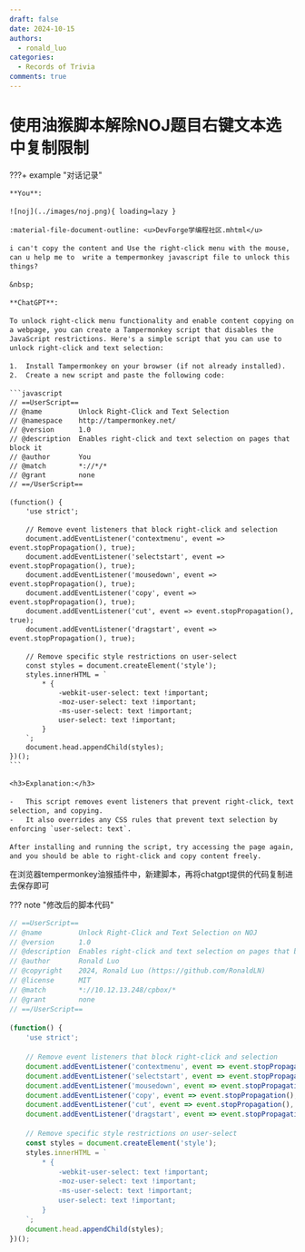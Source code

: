 ```yaml
---
draft: false
date: 2024-10-15
authors:
  - ronald_luo
categories:
  - Records of Trivia
comments: true
---
```


# 使用油猴脚本解除NOJ题目右键文本选中复制限制

<!-- more -->

???+ example "对话记录"

    **You**:
    
    ![noj](../images/noj.png){ loading=lazy }
    
    :material-file-document-outline: <u>DevForge学编程社区.mhtml</u>
    
    i can't copy the content and Use the right-click menu with the mouse, can u help me to  write a tempermonkey javascript file to unlock this things?
    
    &nbsp;
    
    **ChatGPT**:
    
    To unlock right-click menu functionality and enable content copying on a webpage, you can create a Tampermonkey script that disables the JavaScript restrictions. Here's a simple script that you can use to unlock right-click and text selection:
    
    1.  Install Tampermonkey on your browser (if not already installed).
    2.  Create a new script and paste the following code:
    
    ```javascript
    // ==UserScript==
    // @name         Unlock Right-Click and Text Selection
    // @namespace    http://tampermonkey.net/
    // @version      1.0
    // @description  Enables right-click and text selection on pages that block it
    // @author       You
    // @match        *://*/*
    // @grant        none
    // ==/UserScript==
    
    (function() {
        'use strict';
    
        // Remove event listeners that block right-click and selection
        document.addEventListener('contextmenu', event => event.stopPropagation(), true);
        document.addEventListener('selectstart', event => event.stopPropagation(), true);
        document.addEventListener('mousedown', event => event.stopPropagation(), true);
        document.addEventListener('copy', event => event.stopPropagation(), true);
        document.addEventListener('cut', event => event.stopPropagation(), true);
        document.addEventListener('dragstart', event => event.stopPropagation(), true);
    
        // Remove specific style restrictions on user-select
        const styles = document.createElement('style');
        styles.innerHTML = `
            * {
                -webkit-user-select: text !important;
                -moz-user-select: text !important;
                -ms-user-select: text !important;
                user-select: text !important;
            }
        `;
        document.head.appendChild(styles);
    })();
    ```
    
    <h3>Explanation:</h3>
    
    -   This script removes event listeners that prevent right-click, text selection, and copying.
    -   It also overrides any CSS rules that prevent text selection by enforcing `user-select: text`.
    
    After installing and running the script, try accessing the page again, and you should be able to right-click and copy content freely.

在浏览器tempermonkey油猴插件中，新建脚本，再将chatgpt提供的代码复制进去保存即可

??? note "修改后的脚本代码"

```javascript linenums="1"
// ==UserScript==
// @name         Unlock Right-Click and Text Selection on NOJ
// @version      1.0
// @description  Enables right-click and text selection on pages that block it
// @author       Ronald Luo
// @copyright    2024, Ronald Luo (https://github.com/RonaldLN)
// @license      MIT
// @match        *://10.12.13.248/cpbox/*
// @grant        none
// ==/UserScript==

(function() {
    'use strict';

    // Remove event listeners that block right-click and selection
    document.addEventListener('contextmenu', event => event.stopPropagation(), true);
    document.addEventListener('selectstart', event => event.stopPropagation(), true);
    document.addEventListener('mousedown', event => event.stopPropagation(), true);
    document.addEventListener('copy', event => event.stopPropagation(), true);
    document.addEventListener('cut', event => event.stopPropagation(), true);
    document.addEventListener('dragstart', event => event.stopPropagation(), true);

    // Remove specific style restrictions on user-select
    const styles = document.createElement('style');
    styles.innerHTML = `
        * {
            -webkit-user-select: text !important;
            -moz-user-select: text !important;
            -ms-user-select: text !important;
            user-select: text !important;
        }
    `;
    document.head.appendChild(styles);
})();
```

